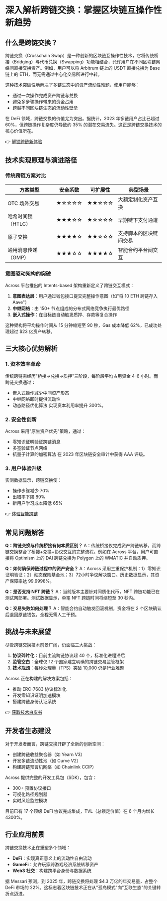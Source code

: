 # 深入解析跨链交换：掌握区块链互操作性新趋势

## 什么是跨链交换？

跨链交换（Crosschain Swap）是一种创新的区块链互操作性技术，它将传统桥接（Bridging）与代币兑换（Swapping）功能相结合，允许用户在不同区块链网络间直接交换资产。例如，用户可以将 Arbitrum 链上的 USDT 直接兑换为 Base 链上的 ETH，而无需通过中心化交易所进行中转。

这种技术突破性地解决了多链生态中的资产流动性难题，使用户能够：
- 通过一次操作完成资产跨链与兑换
- 避免多步骤操作带来的资金占用
- 跨越不同区块链生态的流动性壁垒

在 DeFi 领域，跨链交换的价值尤为突出。据统计，2023 年多链用户占比已超过 60%，但跨链操作复杂度仍导致约 35% 的潜在交易流失。这正是跨链交换技术的核心价值所在。

👉 [解锁跨链新体验](https://bit.ly/okx_welcome)

## 技术实现原理与演进路径

### 传统跨链方案对比
| 方案类型          | 安全系数 | 可扩展性 | 典型场景                |
|-------------------|----------|----------|-------------------------|
| OTC 场外交易      | ★☆☆☆☆    | ★★☆☆☆    | 大额定制化资产互换       |
| 哈希时间锁（HTLC）| ★★★☆☆    | ★☆☆☆☆    | 早期链下支付通道         |
| 原子交换          | ★★★★☆    | ★★☆☆☆    | 支持脚本的区块链间交易   |
| 通用消息传递（GMP）| ★★★☆☆    | ★★★★☆    | 智能合约平台间交互       |

### 意图驱动架构的突破
Across 平台推出的 Intents-based 架构重新定义了跨链交互模式：
1. **意图表达层**：用户通过钱包接口提交完整操作意图（如"将 10 ETH 跨链存入 Aave"）
2. **中继网络**：由 150+ 节点组成的分布式网络竞争执行最优路径
3. **嵌入式操作**：在目标链自动触发质押、存款等复合操作

这种架构将平均操作时间从 15 分钟缩短至 90 秒，Gas 成本降低 62%，已成功处理超过 $23 亿资产转移。

## 三大核心优势解析

### 1. 资本效率革命
传统跨链需经历"桥接→兑换→质押"三阶段，每阶段平均占用资金 4-6 小时。而跨链交换通过：
- 嵌入式操作减少中间资产形态
- 中继网络即时提供流动性
- 动态路径优化算法
实现资本利用率提升 300%。

### 2. 安全性创新
Across 采用"原生资产优先"策略，通过：
- 零知识证明验证跨链消息
- 多签验证节点网络
- 抗量子计算的加密算法
在 2023 年区块链安全审计中获得 AAA 评级。

### 3. 用户体验升级
实测数据显示，跨链交换使：
- 操作步骤减少 70%
- 出错率下降 89%
- 新用户学习成本降低 65%

👉 [体验智能跨链](https://bit.ly/okx_welcome)

## 常见问题解答

**Q：跨链交换与传统桥接有何本质区别？**
A：传统桥接仅完成资产跨链转移，而跨链交换整合了桥接+兑换+协议交互的完整流程。例如在 Across 平台，用户可直接将 Optimism 上的 DAI 跨链兑换为 Polygon 上的 WMATIC 并自动质押。

**Q：如何确保跨链过程中的资产安全？**
A：Across 采用三重保护机制：1）零知识证明验证；2）动态保险基金池；3）72小时争议解决窗口。历史数据显示，其资产保障率达 99.9998%。

**Q：是否支持 NFT 跨链？**
A：当前版本主要针对同质化代币，NFT 跨链功能已在测试网部署。测试数据显示，单笔 NFT 跨链时间将缩短至 30 秒内。

**Q：交易失败如何处理？**
A：智能合约自动触发回滚机制，资金将在 2 个区块确认后退回原链钱包，全程无需人工干预。

## 挑战与未来展望

尽管跨链交换技术前景广阔，仍面临三大挑战：
1. **协议碎片化**：目前主流跨链协议超 40 个，标准化进程滞后
2. **监管空白**：全球仅 12 个国家建立明确的跨链交易监管框架
3. **技术瓶颈**：每秒处理量（TPS）突破 10,000 仍是行业难题

Across 正在构建的解决方案包括：
- 推动 ERC-7683 协议标准化
- 开发零知识证明加速模块
- 搭建跨链身份认证系统

👉 [获取技术白皮书](https://bit.ly/okx_welcome)

## 开发者生态建设

对于开发者而言，跨链交换开辟了全新的创新空间：
- 创建跨链收益聚合器（如 Yearn V3）
- 开发多链流动性池（如 Curve V2）
- 构建跨链预言机网络（如 Chainlink CCIP）

Across 提供完整的开发工具包（SDK），包含：
- 300+ 预置协议接口
- 可视化路径规划器
- 实时风险监控模块

目前已有 17 个顶级 DeFi 协议完成集成，TVL（总锁定价值）在 6 个月内增长 4300%。

## 行业应用前景

跨链交换技术正在重塑多个领域：
- **DeFi**：实现真正意义上的流动性自由流动
- **GameFi**：允许玩家跨游戏经济系统转移资产
- **Web3 社交**：构建跨平台身份与数据系统

据 Messari 预测，到 2025 年，跨链交换将处理 $4.3 万亿的年交易量，占整个 DeFi 市场的 22%。这标志着区块链技术正在从"孤岛模式"向"互联生态"的关键转折点迈进。